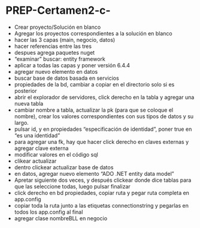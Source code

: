 # PREP-Certamen2-c-
- Crear proyecto/Solución en blanco
- Agregar los proyectos correspondientes a la solución en blanco
- hacer las 3 capas (main, negocio, datos)
- hacer referencias entre las tres
- despues agrega paquetes nuget
- “examinar” buscar: entity framework
- aplicar a todas las capas y poner versión 6.4.4
- agregar nuevo elemento en datos
- buscar base de datos basada en servicios
- propiedades de la bd, cambiar a copiar en el directorio solo si es posterior
- abrir el explorador de servidores, click derecho en la tabla y agregar una nueva tabla
- cambiar nombre a tabla, actualizar la pk (para que se coloque el nombre), crear los valores correspondientes con sus tipos de datos y su largo.
- pulsar id, y en propiedades “especificación de identidad”, poner true en “es una identidad”
- para agregar una fk, hay que hacer click derecho en claves externas y agregar clave externa
- modificar valores en el código sql
- clikear actualizar
- dentro clickear actualizar base de datos
- en datos, agregar nuevo elemento “ADO .NET entity data model”
- Apretar siguiente dos veces, y después clickear donde dice tablas para que las seleccione todas, luego pulsar finalizar
- click derecho en bd propiedades, copiar ruta y pegar ruta completa en app.config
- copiar toda la ruta junto a las etiquetas connectionstring y pegarlas en todos los app.config al final
- agregar clase nombreBLL en negocio
